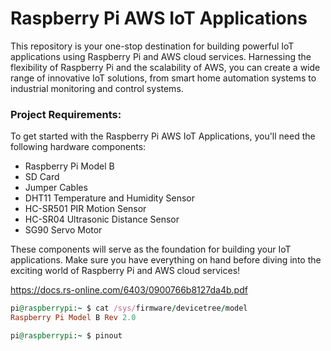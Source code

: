 # Raspberry Pi AWS IoT Applications

This repository is your one-stop destination for building powerful IoT applications using Raspberry Pi and AWS cloud services. Harnessing the flexibility of Raspberry Pi and the scalability of AWS, you can create a wide range of innovative IoT solutions, from smart home automation systems to industrial monitoring and control systems.


### Project Requirements:
To get started with the Raspberry Pi AWS IoT Applications, you'll need the following hardware components:

- Raspberry Pi Model B
- SD Card
- Jumper Cables
- DHT11 Temperature and Humidity Sensor
- HC-SR501 PIR Motion Sensor
- HC-SR04 Ultrasonic Distance Sensor
- SG90 Servo Motor

These components will serve as the foundation for building your IoT applications. Make sure you have everything on hand before diving into the exciting world of Raspberry Pi and AWS cloud services!

https://docs.rs-online.com/6403/0900766b8127da4b.pdf



```ruby
pi@raspberrypi:~ $ cat /sys/firmware/devicetree/model
Raspberry Pi Model B Rev 2.0
```

```ruby
pi@raspberrypi:~ $ pinout
```
